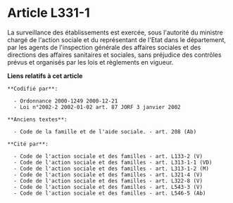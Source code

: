 # Article L331-1

La surveillance des établissements est exercée, sous l'autorité du ministre chargé de l'action sociale et du représentant de
l'Etat dans le département, par les agents de l'inspection générale des affaires sociales et des directions des affaires
sanitaires et sociales, sans préjudice des contrôles prévus et organisés par les lois et règlements en vigueur.

**Liens relatifs à cet article**

	**Codifié par**:

	  - Ordonnance 2000-1249 2000-12-21
	  - Loi n°2002-2 2002-01-02 art. 87 JORF 3 janvier 2002

	**Anciens textes**:

	  - Code de la famille et de l'aide sociale. - art. 208 (Ab)

	**Cité par**:

	  - Code de l'action sociale et des familles - art. L133-2 (V)
	  - Code de l'action sociale et des familles - art. L313-1-1 (VD)
	  - Code de l'action sociale et des familles - art. L313-1-2 (M)
	  - Code de l'action sociale et des familles - art. L321-4 (V)
	  - Code de l'action sociale et des familles - art. L322-8 (V)
	  - Code de l'action sociale et des familles - art. L543-3 (V)
	  - Code de l'action sociale et des familles - art. L546-5 (Ab)

